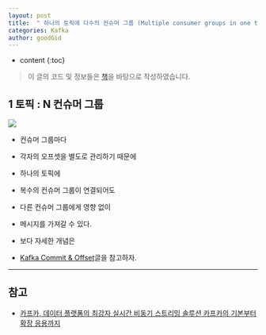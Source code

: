 ```yaml
---
layout: post
title:  " 하나의 토픽에 다수의 컨슈머 그룹 (Multiple consumer groups in one topic) "
categories: Kafka
author: goodGid
---
```

* content
{:toc}

> 이 글의 코드 및 정보들은 [책](https://book.naver.com/bookdb/book_detail.nhn?bid=13540082)을 바탕으로 작성하였습니다.

## 1 토픽 : N 컨슈머 그룹

![](/assets/img/kafka/Kafka-Consumer-Group_6.png)

* 컨슈머 그룹마다

* 각자의 오프셋을 별도로 관리하기 때문에

* 하나의 토픽에

* 복수의 컨슈머 그룹이 연결되어도

* 다른 컨슈머 그룹에게 영향 없이 

* 메시지를 가져갈 수 있다.

* 보다 자세한 개념은

* [Kafka Commit & Offset]({{site.url}}/Kafka-Commit-Offset/)글을 참고하자.

---

## 참고

* [카프카, 데이터 플랫폼의 최강자 실시간 비동기 스트리밍 솔루션 카프카의 기본부터 확장 응용까지](https://book.naver.com/bookdb/book_detail.nhn?bid=13540082)